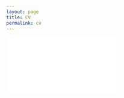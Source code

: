 ```yaml
---
layout: page
title: CV
permalink: cv
---
```

<embed src="assets/pdf/InheeKwak_CV.pdf" type="application/pdf"/>
